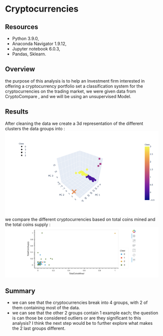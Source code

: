 # Cryptocurrencies


## Resources
* Python 3.9.0, 
* Anaconda Navigator 1.9.12,
* Jupyter notebook 6.0.3,
* Pandas, Sklearn.

## Overview
the purpose of this analysis is to help an Investment firm interested in offering a cryptocurrency portfolio set a classification system for the cryptocurrencies on the trading market, we were given data from CryptoCompare , and we will be using an unsupervised Model.

## Results
 
 After cleaning the data we create a 3d representation of the different clusters the data groups into :
 ![picture](images/1.png)
 we compare the different cryptocurrencies based on total coins mined and the total coins supply :
 ![picture](images/2.png)
 
 ## Summary 
 
 - we can see that the cryptocurrencies break into 4 groups, with 2 of them containing most of the data.
 - we can see that the other 2 groups contain 1 example each; the question is can those be considered outliers or are they significant to this analysis?
  I think the next step would be to further explore what makes the 2 last groups different.

